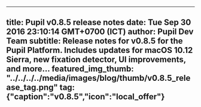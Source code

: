 ---
 title: Pupil v0.8.5 release notes
 date: Tue Sep 30 2016 23:10:14 GMT+0700 (ICT)
 author: Pupil Dev Team
 subtitle: Release notes for v0.8.5 for the Pupil Platform. Includes updates for macOS 10.12 Sierra, new fixation detector, UI improvements, and more...
 featured_img_thumb: "../../../../media/images/blog/thumb/v0.8.5_release_tag.png"
 tag: {"caption":"v0.8.5","icon":"local_offer"}
 ---

<script src="//cdn.rawgit.com/showdownjs/showdown/1.3.0/dist/showdown.min.js"></script>
<script type="text/javascript">
document.addEventListener("DOMContentLoaded", function(event) { 
	$(document).ready(function() {
		$.ajax({
			type: 'GET',
			url: "https://api.github.com/repos/pupil-labs/pupil/releases/tags/v0.8.5",
			dataType: "jsonp",
			success: function(data, textStatus,jaXHR){
				var converter = new showdown.Converter();
				var text = data.data.body;
				var html = converter.makeHtml(text);
				html += '<a href="https://github.com/pupil-labs/pupil/releases/tag/v0.8.5">Download v0.8.5</a>'  
				$('section[class~="content"]').html(html);
			}
		});
	});
});
</script>

